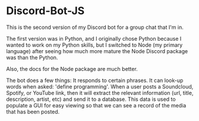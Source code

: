 # Discord-Bot-JS

This is the second version of my Discord bot for a group chat that I'm in.  

The first version was in Python, and I originally chose Python because I wanted to work on my Python skills, but I switched to Node (my primary language) after seeing how much more mature the Node Discord package was than the Python.  

Also, the docs for the Node package are much better.

The bot does a few things:
It responds to certain phrases.
It can look-up words when asked: 'define programming'.
When a user posts a Soundcloud, Spotify, or YouTube link, then it will extract the relevant information (url, title, description, artist, etc) and send it to a database.  This data is used to populate a GUI for easy viewing so that we can see a record of the media that has been posted.
